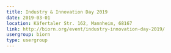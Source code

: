 ```yaml
---
title: Industry & Innovation Day 2019
date: 2019-03-01
location: Käfertaler Str. 162, Mannheim, 68167
link: http://biorn.org/event/industry-innovation-day-2019/
usergroup: biorn
type: usergroup
---
```

